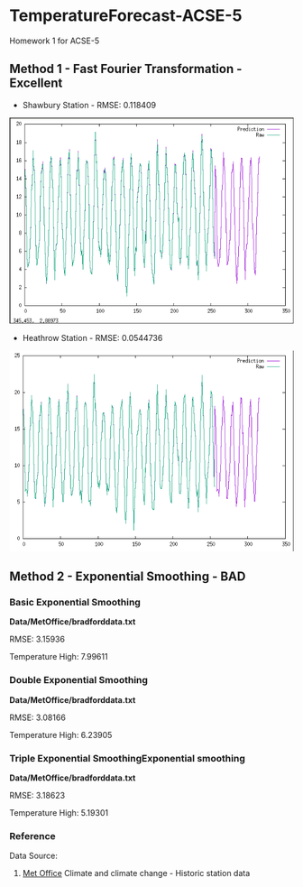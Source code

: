 # TemperatureForecast-ACSE-5
Homework 1 for ACSE-5

## Method 1 - Fast Fourier Transformation - Excellent

* Shawbury Station - RMSE: 0.118409


![](Figures/Shawbury5Years.png)


* Heathrow Station - RMSE: 0.0544736


![](Figures/Heathrow5Years.png)


## Method 2 - Exponential Smoothing - BAD

### Basic Exponential Smoothing

**Data/MetOffice/bradforddata.txt**

RMSE: 3.15936

Temperature High: 7.99611

### Double Exponential Smoothing

**Data/MetOffice/bradforddata.txt**

RMSE: 3.08166

Temperature High: 6.23905

### Triple Exponential SmoothingExponential smoothing

**Data/MetOffice/bradforddata.txt**

RMSE: 3.18623

Temperature High: 5.19301

### Reference

Data Source:

1. [Met Office](https://www.metoffice.gov.uk/) Climate and climate change - Historic station data
